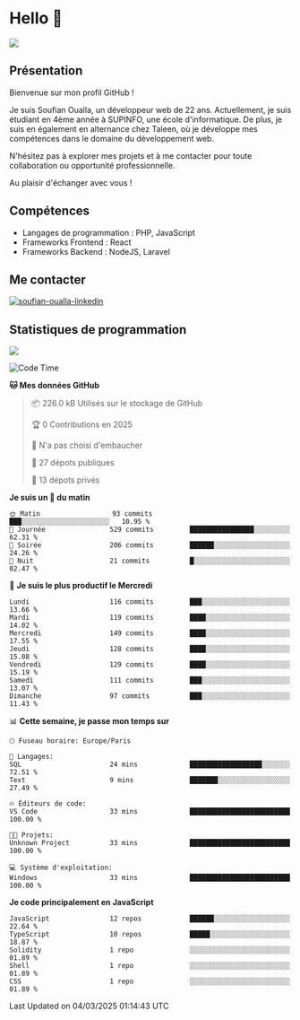 # Hello 👋

![](https://komarev.com/ghpvc/?username=OSoufian&color=1a1b27)

## Présentation

Bienvenue sur mon profil GitHub !

Je suis Soufian Oualla, un développeur web de 22 ans. Actuellement, je suis étudiant en 4ème année à SUPINFO, une école d'informatique. De plus, je suis en également en alternance chez Taleen, où je développe mes compétences dans le domaine du développement web.

N'hésitez pas à explorer mes projets et à me contacter pour toute collaboration ou opportunité professionnelle.

Au plaisir d'échanger avec vous !

## Compétences

- Langages de programmation : PHP, JavaScript
- Frameworks Frontend : React
- Frameworks Backend : NodeJS, Laravel

## Me contacter

<p>
<a href="https://www.linkedin.com/in/soufian-oualla/" target="_blank"><img align="center" src="https://img.shields.io/badge/-LinkedIn-0077B5?style=for-the-badge&logo=Linkedin&logoColor=white" alt="soufian-oualla-linkedin"/></a>

## Statistiques de programmation

<a href="https://github-readme-stats.vercel.app/api/top-langs/?username=OSoufian&layout=compact">
  <img align="center" src="https://github-readme-stats.vercel.app/api/top-langs/?username=OSoufian&layout=compact"/>
</a>

<br />

<!--START_SECTION:waka-->
![Code Time](http://img.shields.io/badge/Code%20Time-365%20hrs%208%20mins-blue)

**🐱 Mes données GitHub** 

> 📦 226.0 kB Utilisés sur le stockage de GitHub 
 > 
> 🏆 0 Contributions en 2025
 > 
> 🚫 N'a pas choisi d'embaucher
 > 
> 📜 27 dépots publiques 
 > 
> 🔑 13 dépots privés 
 > 
**Je suis un 🐤 du matin** 

```text
🌞 Matin                  93 commits          ███░░░░░░░░░░░░░░░░░░░░░░   10.95 % 
🌆 Journée                529 commits         ████████████████░░░░░░░░░   62.31 % 
🌃 Soirée                 206 commits         ██████░░░░░░░░░░░░░░░░░░░   24.26 % 
🌙 Nuit                   21 commits          █░░░░░░░░░░░░░░░░░░░░░░░░   02.47 % 
```
📅 **Je suis le plus productif le Mercredi** 

```text
Lundi                    116 commits         ███░░░░░░░░░░░░░░░░░░░░░░   13.66 % 
Mardi                    119 commits         ████░░░░░░░░░░░░░░░░░░░░░   14.02 % 
Mercredi                 149 commits         ████░░░░░░░░░░░░░░░░░░░░░   17.55 % 
Jeudi                    128 commits         ████░░░░░░░░░░░░░░░░░░░░░   15.08 % 
Vendredi                 129 commits         ████░░░░░░░░░░░░░░░░░░░░░   15.19 % 
Samedi                   111 commits         ███░░░░░░░░░░░░░░░░░░░░░░   13.07 % 
Dimanche                 97 commits          ███░░░░░░░░░░░░░░░░░░░░░░   11.43 % 
```


📊 **Cette semaine, je passe mon temps sur** 

```text
🕑︎ Fuseau horaire: Europe/Paris

💬 Langages: 
SQL                      24 mins             ██████████████████░░░░░░░   72.51 % 
Text                     9 mins              ███████░░░░░░░░░░░░░░░░░░   27.49 % 

🔥 Éditeurs de code: 
VS Code                  33 mins             █████████████████████████   100.00 % 

🐱‍💻 Projets: 
Unknown Project          33 mins             █████████████████████████   100.00 % 

💻 Système d'exploitation: 
Windows                  33 mins             █████████████████████████   100.00 % 
```

**Je code principalement en JavaScript** 

```text
JavaScript               12 repos            ██████░░░░░░░░░░░░░░░░░░░   22.64 % 
TypeScript               10 repos            █████░░░░░░░░░░░░░░░░░░░░   18.87 % 
Solidity                 1 repo              ░░░░░░░░░░░░░░░░░░░░░░░░░   01.89 % 
Shell                    1 repo              ░░░░░░░░░░░░░░░░░░░░░░░░░   01.89 % 
CSS                      1 repo              ░░░░░░░░░░░░░░░░░░░░░░░░░   01.89 % 
```




 Last Updated on 04/03/2025 01:14:43 UTC
<!--END_SECTION:waka-->
